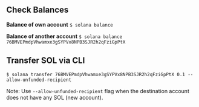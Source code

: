 ## Check Balances

**Balance of own account**
`$ solana balance`

**Balance of another account**
`$ solana balance 76BMVEPmdpVhwamxe3gSYPVx8NPB3SJR2h2qFziGpPtX `

## Transfer SOL via CLI

`$ solana transfer 76BMVEPmdpVhwamxe3gSYPVx8NPB3SJR2h2qFziGpPtX 0.1 --allow-unfunded-recipient `

Note: Use `--allow-unfunded-recipient` flag when the destination account does not have any SOL (new account).
